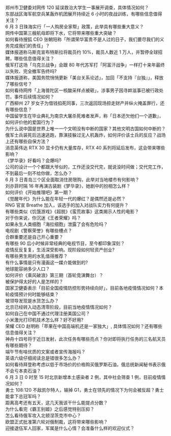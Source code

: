 郑州市卫健委对网传 120 延误救治大学生一事展开调查，具体情况如何？  
东部战区海军航空兵某轰炸机团展开持续近 6 小时的夜战训练，有哪些信息值得关注？  
6 月 3 日珠海实行「一人购房全家帮」政策，此举具有哪些重大意义？  
网传中国第三艘航母即将下水，它将带来哪些重大突破？  
如何看待搜狐 CEO 张朝阳称「所谓荣华富贵不是人过的日子，我们要尽我们的义务完成我们的责任」？  
媒体报道称马斯克宣布特斯拉将裁员约 10%，裁员人数近 1 万人，并暂停全球招聘，哪些信息值得关注？  
俄军打这场「乌克兰战争」会跟 80 年代苏军打「阿富汗战争」一样打十来年最终以失败、完全撤军告终吗?  
媒体报道称，美国务院悄悄更新「美台关系论述」，加回「不支持『台独』」，释放了哪些信号？  
如何看待网传「上海普陀区一核酸采样点被砸」，涉事男子因寻衅滋事已被行政处罚，事件后续情况如何？  
广西柳州 27 岁女子为借钱掐死同事，三次返回现场掠走财产并纵火掩盖罪行，还有哪些信息？  
中国留学生在毕业典礼为南京大屠杀死难者发声，称「日本还欠他们一个道歉」，如何评价他的爱国行为？  
为什么说中国是世界上唯一一个文明没有中断的国家？其他文明古国如何中断的？  
俄军士兵装死后迅速逃跑，靠演技躲过无人机轰炸，如何评价该士兵的反应？战场上还有哪些自保方法？  
消息英伟达 RTX 30 显卡仍有大量库存，RTX 40 系列将延后发布，这会带来哪些影响？  
《梦华录》好看吗？会爆吗?  
公司的设计一个个都跟大爷似的，工作还没交代完，就说没时间做；交代完工作，不到最后一刻不给你做，怎么办？  
6 月 3 日青岛三个区全面取消住房限购，此举对当地楼市有何影响？  
刘亦菲时隔 16 年再演古装剧《梦华录》，她剧中的扮相怎么样？  
如何评价《开始推理吧》第一期？  
《觉醒年代》为什么能在年轻一代的爆红？是偶然还是必然？  
RNG 官宣 Breathe 加入，该选手的加入对战队实力有何提升？  
有哪些类似《饥饿游戏》《超脱》《蛮荒故事》这类揭示人性的电影？  
对于你来说，你沉迷《王者荣耀》吗？  
如果永生人类细胞「海拉细胞」泄露了会有危险吗？  
电视剧《警察荣誉》有哪些槽点？  
合群重要还是自己开心重要？  
有哪些 90 后小时候非常经典的电视节目，至今都印象深刻？  
疫情反反复复，生活深受影响。现阶段如何轻资产创业?  
有哪些男生用的水乳值得推荐？  
有什么事情是只有漫画这一媒介能做到的?  
地球能容纳多少人口？  
如何评价《乘风破浪》第三期（首轮竞演舞台）？  
被保护得太好的人是怎样的？  
国家卫健委表示「目前全国疫情防控形势持续向好」，目前各地疫情情况如何？本轮疫情预计何时能够结束？  
被领导发现是水货怎么办？  
北京已经转入动态清零阶段，目前当地疫情情况如何？  
如何自己在中国不通过代理注册美国公司？  
小米激光打印机技术怎么样？好不好用?  
荣耀 CEO 赵明称「苹果在中国高端机还是一家独大」, 具体情况如何？还有哪些信息值得关注？  
神舟十四号将于近日发射，此次任务有哪些亮点？你对即将执行任务的三名航天员有哪些期待？  
端午节有啥优质的文案或者宣传海报吗？  
英语六级仔细阅读总是错很多怎么办？  
如何看待拜登称考虑以低于市场价的价格购买俄罗斯石油，俄总统新闻秘书表示俄不会亏本卖石油？  
6 月 3 日 0 时至 15 时北京新增本土感染者 2 例，其中社会筛查 1 例，目前疫情情况如何？  
勇士 108:120 不敌凯尔特人，输掉 G1，勇士在领先的情况下为何会被反超？勇士能拿下总冠军吗？  
距离高考还有五天，这几天我该干什么能提点分数？  
为什么看完《霸王别姬》之后感觉特别压抑？  
怎么看待俄军攻入北顿涅茨克市中心？  
欧盟正式批准第六轮对俄制裁，这将带来哪些影响？  
迎接退伍军人回家，军属是什么心情？会准备什么样的欢迎仪式？  
